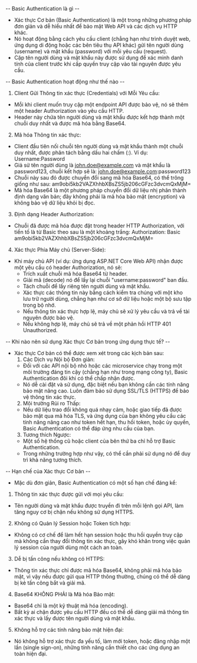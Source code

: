 -- Basic Authentication là gì --
- Xác thực Cơ bản (Basic Authentication) là một trong những phương pháp đơn giản và dễ hiểu nhất để bảo mật Web API và các dịch vụ HTTP khác. 
- Nó hoạt động bằng cách yêu cầu client (chẳng hạn như trình duyệt web, ứng dụng di động hoặc các bên tiêu thụ API khác) gửi tên người dùng (username) và mật khẩu (password) với mỗi yêu cầu (request). 
- Cặp tên người dùng và mật khẩu này được sử dụng để xác minh danh tính của client trước khi cấp quyền truy cập vào tài nguyên được yêu cầu.

-- Basic Authentication hoạt động như thế nào --
1. Client Gửi Thông tin xác thực (Credentials) với Mỗi Yêu cầu:
- Mỗi khi client muốn truy cập một endpoint API được bảo vệ, nó sẽ thêm một header Authorization vào yêu cầu HTTP. 
- Header này chứa tên người dùng và mật khẩu được kết hợp thành một chuỗi duy nhất và được mã hóa bằng Base64.

2. Mã hóa Thông tin xác thực:
- Client đầu tiên nối chuỗi tên người dùng và mật khẩu thành một chuỗi duy nhất, được phân tách bằng dấu hai chấm (:). Ví dụ: Username:Password
- Giả sử tên người dùng là john.doe@example.com và mật khẩu là password123, chuỗi kết hợp sẽ là: john.doe@example.com:password123
- Chuỗi này sau đó được chuyển đổi sang mã hóa Base64, có thể trông giống như sau: am9obi5kb2VAZXhhbXBsZS5jb206cGFzc3dvcmQxMjM=
- Mã hóa Base64 là một phương pháp chuyển đổi dữ liệu nhị phân thành định dạng văn bản; đây không phải là mã hóa bảo mật (encryption) và không bảo vệ dữ liệu khỏi bị đọc.

3. Định dạng Header Authorization:
- Chuỗi đã được mã hóa được đặt trong header HTTP Authorization, với tiền tố là từ Basic theo sau là một khoảng trắng: Authorization: Basic am9obi5kb2VAZXhhbXBsZS5jb206cGFzc3dvcmQxMjM=

4. Xác thực Phía Máy chủ (Server-Side):
- Khi máy chủ API (ví dụ: ứng dụng ASP.NET Core Web API) nhận được một yêu cầu có header Authorization, nó sẽ:
  - Trích xuất chuỗi mã hóa Base64 từ header.
  - Giải mã (decode) nó để lấy lại chuỗi "username:password" ban đầu.
  - Tách chuỗi để lấy riêng tên người dùng và mật khẩu.
  - Xác thực các thông tin này bằng cách kiểm tra chúng với một kho lưu trữ người dùng, chẳng hạn như cơ sở dữ liệu hoặc một bộ sưu tập trong bộ nhớ.
  - Nếu thông tin xác thực hợp lệ, máy chủ sẽ xử lý yêu cầu và trả về tài nguyên được bảo vệ.
  - Nếu không hợp lệ, máy chủ sẽ trả về một phản hồi HTTP 401 Unauthorized.

-- Khi nào nên sử dụng Xác thực Cơ bản trong ứng dụng thực tế? -- 
- Xác thực Cơ bản có thể được xem xét trong các kịch bản sau:
  1. Các Dịch vụ Nội bộ Đơn giản: 
  - Đối với các API nội bộ nhỏ hoặc các microservice chạy trong một môi trường đáng tin cậy (chẳng hạn như trong mạng công ty), Basic Authentication đôi khi có thể chấp nhận được. 
  - Nó dễ cài đặt và sử dụng, đặc biệt nếu bạn không cần các tính năng bảo mật nâng cao. Luôn đảm bảo sử dụng SSL/TLS (HTTPS) để bảo vệ thông tin xác thực.
  2. Môi trường Rủi ro Thấp: 
  - Nếu dữ liệu trao đổi không quá nhạy cảm, hoặc giao tiếp đã được bảo mật qua mã hóa TLS, và ứng dụng của bạn không yêu cầu các tính năng nâng cao như token hết hạn, thu hồi token, hoặc ủy quyền, Basic Authentication có thể đáp ứng nhu cầu của bạn.
  3. Tương thích Ngược: 
  - Một số hệ thống cũ hoặc client của bên thứ ba chỉ hỗ trợ Basic Authentication. 
  - Trong những trường hợp như vậy, có thể cần phải sử dụng nó để duy trì khả năng tương thích.

-- Hạn chế của Xác thực Cơ bản --
- Mặc dù đơn giản, Basic Authentication có một số hạn chế đáng kể:
1. Thông tin xác thực được gửi với mọi yêu cầu: 
  - Tên người dùng và mật khẩu được truyền đi trên mỗi lệnh gọi API, làm tăng nguy cơ bị chặn nếu không sử dụng HTTPS.
2. Không có Quản lý Session hoặc Token tích hợp: 
  - Không có cơ chế để làm hết hạn session hoặc thu hồi quyền truy cập mà không cần thay đổi thông tin xác thực, gây khó khăn trong việc quản lý session của người dùng một cách an toàn.
3. Dễ bị tấn công nếu không có HTTPS: 
  - Thông tin xác thực chỉ được mã hóa Base64, không phải mã hóa bảo mật, vì vậy nếu được gửi qua HTTP thông thường, chúng có thể dễ dàng bị kẻ tấn công bắt và giải mã.
4. Base64 KHÔNG PHẢI là Mã hóa Bảo mật: 
  - Base64 chỉ là một kỹ thuật mã hóa (encoding). 
  - Bất kỳ ai chặn được yêu cầu HTTP đều có thể dễ dàng giải mã thông tin xác thực và lấy được tên người dùng và mật khẩu.
5. Không hỗ trợ các tính năng bảo mật hiện đại: 
  - Nó không hỗ trợ xác thực đa yếu tố, làm mới token, hoặc đăng nhập một lần (single sign-on), những tính năng cần thiết cho các ứng dụng an toàn hiện đại.

